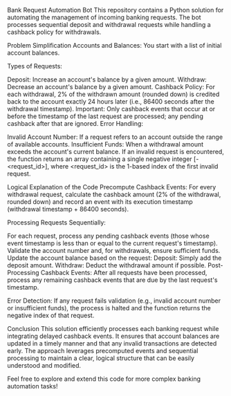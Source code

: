 Bank Request Automation Bot
This repository contains a Python solution for automating the management of incoming banking requests. The bot processes sequential deposit and withdrawal requests while handling a cashback policy for withdrawals.

Problem Simplification
Accounts and Balances:
You start with a list of initial account balances.

Types of Requests:

Deposit: Increase an account's balance by a given amount.
Withdraw: Decrease an account's balance by a given amount.
Cashback Policy: For each withdrawal, 2% of the withdrawn amount (rounded down) is credited back to the account exactly 24 hours later (i.e., 86400 seconds after the withdrawal timestamp).
Important: Only cashback events that occur at or before the timestamp of the last request are processed; any pending cashback after that are ignored.
Error Handling:

Invalid Account Number: If a request refers to an account outside the range of available accounts.
Insufficient Funds: When a withdrawal amount exceeds the account's current balance.
If an invalid request is encountered, the function returns an array containing a single negative integer [-<request_id>], where <request_id> is the 1-based index of the first invalid request.

Logical Explanation of the Code
Precompute Cashback Events:
For every withdrawal request, calculate the cashback amount (2% of the withdrawal, rounded down) and record an event with its execution timestamp (withdrawal timestamp + 86400 seconds).

Processing Requests Sequentially:

For each request, process any pending cashback events (those whose event timestamp is less than or equal to the current request's timestamp).
Validate the account number and, for withdrawals, ensure sufficient funds.
Update the account balance based on the request:
Deposit: Simply add the deposit amount.
Withdraw: Deduct the withdrawal amount if possible.
Post-Processing Cashback Events:
After all requests have been processed, process any remaining cashback events that are due by the last request's timestamp.

Error Detection:
If any request fails validation (e.g., invalid account number or insufficient funds), the process is halted and the function returns the negative index of that request.

Conclusion
This solution efficiently processes each banking request while integrating delayed cashback events. It ensures that account balances are updated in a timely manner and that any invalid transactions are detected early. The approach leverages precomputed events and sequential processing to maintain a clear, logical structure that can be easily understood and modified.

Feel free to explore and extend this code for more complex banking automation tasks!